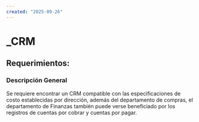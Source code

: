 ```yaml
---
created: "2025-09-26"
---
```


# _CRM
## Requerimientos:
### Descripción General
Se requiere encontrar un CRM compatible con las especificaciones de costo establecidas por dirección, además del departamento de compras, el departamento de Finanzas también puede verse beneficiado por los registros de cuentas por cobrar y cuentas por pagar.  